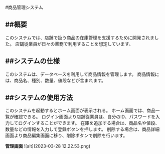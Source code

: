#商品管理システム

##概要
---
このシステムでは、店舗で扱う商品の在庫管理を支援するために開発されました。
店舗従業員が日々の業務で利用することを想定しています、

##システムの仕様
---
このシステムは、データベースを利用して商品情報を管理します。
商品情報には、商品名、種別、数量、値段などが含まれます。

##システムの使用方法
---
このシステムを起動するとホーム画面が表示される。
ホーム画面では、商品一覧が確認できる。
ログイン画面より店舗従業員は、自分のID、パスワードを入力してログインすることができます。
在庫を追加する場合は、商品名や値段、数量などの情報を入力して登録ボタンを押します。
削除する場合は、商品詳細画面より商品編集画面に移り、削除ボタンで削除を行います。

**管理画面**
![alt](2023-03-28 12.22.53.png)
